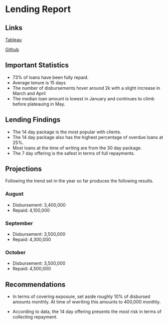 # Lending Report

## Links

[Tableau](https://public.tableau.com/views/LendingAnalysis_17424972786890/Sheet9?:language=en-US&:sid=&:redirect=auth&:display_count=n&:origin=viz_share_link)

[Github](https://github.com/bizzfuzz/lending-assessment)

## Important Statistics

- 73% of loans have been fully repaid.
- Average tenure is 15 days
- The number of disbursements hover around 2k with a slight increase in March and April
- The median loan amount is lowest in January and continues to climb before plateauing in May.

## Lending Findings

- The 14 day package is the most popular with clients.
- The 14 day package also has the highest percentage of overdue loans at 25%.
- Most loans at the time of writing are from the 30 day package.
- The 7 day offering is the safest in terms of full repayments.

## Projections

Following the trend set in the year so far produces the following results.

### August

- Disbursement: 3,400,000
- Repaid: 4,100,000

### September

- Disbursement: 3,500,000
- Repaid: 4,300,000

### October

- Disbursement: 3,500,000
- Repaid: 4,500,000

## Recommendations

- In terms of covering exposure, set aside roughly 10% of disbursed amounts monthly. At time of wwriting this amounts to 400,000 monthly.

- According to data, the 14 day offering presents the most risk in terms of collecting repayment.